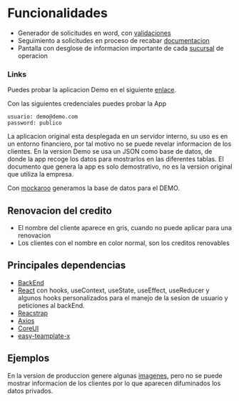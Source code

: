 # Funcionalidades

- Generador de solicitudes en word, con [validaciones](https://github.com/gabrielmares/front_cartera/blob/main/src/views/Solicitudes/Renovations.js "validaciones")
- Seguimiento a solicitudes en proceso de recabar [documentacion](https://github.com/gabrielmares/front_cartera/blob/main/src/views/Solicitudes/RequestsInProcess.js "documentacion")
- Pantalla con desglose de informacion importante de cada [sucursal](https://github.com/gabrielmares/front_cartera/blob/main/src/views/Dashboard/Dashboard.js "sucursal") de operacion


### Links

Puedes probar la aplicacion Demo en el siguiente [enlace](https://demo-renovaciones.netlify.app/ "enlace").

Con las siguientes credenciales puedes probar la App

    usuario: demo@demo.com	
    password: publico


La aplicacion original esta desplegada en un servidor interno, su uso es en un entorno financiero, por tal motivo no se puede revelar informacion de los clientes.
En la version Demo se usa un JSON como base de datos, de donde la app recoge los datos para mostrarlos en las diferentes tablas. El documento que genera la app es solo demostrativo, no es la version original que utiliza la empresa.

Con [mockaroo](https://www.mockaroo.com/ "mockaro") generamos la base de datos para el DEMO.

## Renovacion del credito

- El nombre del cliente aparece en gris, cuando no puede aplicar para una renovacion
- Los clientes con el nombre en color normal, son los creditos renovables

##  Principales dependencias

- [BackEnd](https://github.com/gabrielmares/semaforo_backend "BackEnd")
- [React](npmjs.com/package/react "React") con hooks, useContext, useState, useEffect, useReducer y algunos hooks personalizados para el manejo de la sesion de usuario y peticiones al backEnd.
- [Reacstrap](https://reactstrap.github.io/ "Reacstrap")
- [Axios](https://github.com/axios/axios "Axios")
- [CoreUI](https://coreui.io/react/ui-components/  "CoreUI")
- [easy-teamplate-x](https://www.npmjs.com/package/easy-template-x "Easy-Teamplate-x")

## Ejemplos

En la version de produccion genere algunas [imagenes](https://github.com/gabrielmares/front_cartera/tree/main/public/ejemplos "imagenes"), pero no se puede mostrar informacion de los clientes por lo que aparecen difuminados los datos privados.
